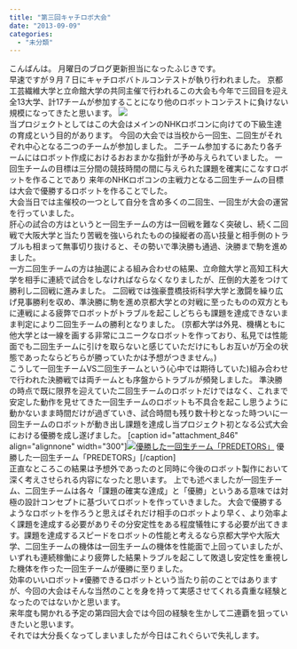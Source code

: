 ```yaml
---
title: "第三回キャチロボ大会"
date: "2013-09-09"
categories: 
  - "未分類"
---
```


こんばんは。 月曜日のブログ更新担当になったふじきです。  
早速ですが９月７日にキャチロボバトルコンテストが執り行われました。 京都工芸繊維大学と立命館大学の共同主催で行われるこの大会も今年で三回目を迎え全13大学、計17チームが参加することになり他のロボットコンテストに負けない規模になってきたと思います。 [![](images/26ed05e7e5ec618cc6acaa5875ea0de8-300x225.jpg)](http://technouskit.net/blog/wp-content/uploads/2013/09/26ed05e7e5ec618cc6acaa5875ea0de8.jpg)  
当プロジェクトとしてはこの大会はメインのNHKロボコンに向けての下級生達の育成という目的があります。 今回の大会では当校から一回生、二回生がそれぞれ中心となる二つのチームが参加しました。 二チーム参加するにあたり各チームにはロボット作成におけるおおまかな指針が予め与えられていました。 一回生チームの目標は三分間の競技時間の間に与えられた課題を確実にこなすロボットを作ることであり 来年のNHKロボコンの主戦力となる二回生チームの目標は大会で優勝するロボットを作ることでした。  
大会当日では主催校の一つとして自分を含め多くの二回生、一回生が大会の運営を行っていました。  
肝心の試合の方はというと一回生チームの方は一回戦を難なく突破し、続く二回戦で大阪大学と当たり苦戦を強いられたものの操縦者の高い技量と相手側のトラブルも相まって無事切り抜けると、その勢いで準決勝も通過、決勝まで駒を進めました。  
一方二回生チームの方は抽選による組み合わせの結果、立命館大学と高知工科大学を相手に連続で試合をしなければならなくなりましたが、圧倒的大差をつけて勝利し二回戦に進みました。 二回戦では強豪豊橋技術科学大学と激闘を繰り広げ見事勝利を収め、準決勝に駒を進め京都大学との対戦に至ったものの双方ともに連戦による疲弊でロボットがトラブルを起こしどちらも課題を達成できないまま判定により二回生チームの勝利となりました。 (京都大学は外見、機構ともに他大学とは一線を画する非常にユニークなロボットを作っており、私見では性能面でも二回生チームに引けを取らないと感じていただけにもしお互いが万全の状態であったならどちらが勝っていたかは予想がつきません。)  
こうして一回生チームVS二回生チームという(心中では期待していた)組み合わせで行われた決勝戦では両チームとも序盤からトラブルが頻発しました。 準決勝の時点で既に限界を迎えていた二回生チームのロボットだけではなく、これまで安定した動作を見せてきた一回生チームのロボットも不具合を起こし思うように動かないまま時間だけが過ぎていき、試合時間も残り数十秒となった時ついに一回生チームのロボットが動き出し課題を達成し当プロジェクト初となる公式大会における優勝を成し遂げました。 \[caption id="attachment\_846" align="alignnone" width="300"\][![優勝した一回生チーム「PREDETORS」](images/PREDETORS-300x225.jpg)](http://technouskit.net/blog/wp-content/uploads/2013/09/PREDETORS.jpg) 優勝した一回生チーム「PREDETORS」\[/caption\]  
正直なところこの結果は予想外であったのと同時に今後のロボット製作において深く考えさせられる内容になったと思います。 上でも述べましたが一回生チーム、二回生チームは各々「課題の確実な達成」と「優勝」というある意味では対極の設計コンセプトに基づいてロボットを作っていきました。 大会で優勝するようなロボットを作ろうと思えばそれだけ相手のロボットより早く、より効率よく課題を達成する必要がありその分安定性をある程度犠牲にする必要が出てきます。課題を達成するスピードをロボットの性能と考えるなら京都大学や大阪大学、二回生チームの機体は一回生チームの機体を性能面で上回っていましたが、いずれも連続稼働により疲弊した結果トラブルを起こして敗退し安定性を重視した機体を作った一回生チームが優勝に至りました。  
効率のいいロボット≠優勝できるロボットという当たり前のことではありますが、今回の大会はそんな当然のことを身を持って実感させてくれる貴重な経験となったのではないかと思います。  
来年度も開かれる予定の第四回大会では今回の経験を生かして二連覇を狙っていきたいと思います。  
それでは大分長くなってしまいましたが今日はこれぐらいで失礼します。
